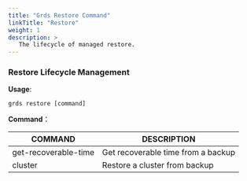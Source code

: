 ```yaml
---
title: "Grds Restore Command"
linkTitle: "Restore"
weight: 1
description: >
   The lifecycle of managed restore.
---
```


### Restore Lifecycle Management

**Usage**:

```shell script
grds restore [command]
```

**Command**：

| COMMAND | DESCRIPTION                                 |
| ------- | ------------------------------------------- |
| get-recoverable-time  | Get recoverable time from a backup |
| cluster  | Restore a cluster from backup    |